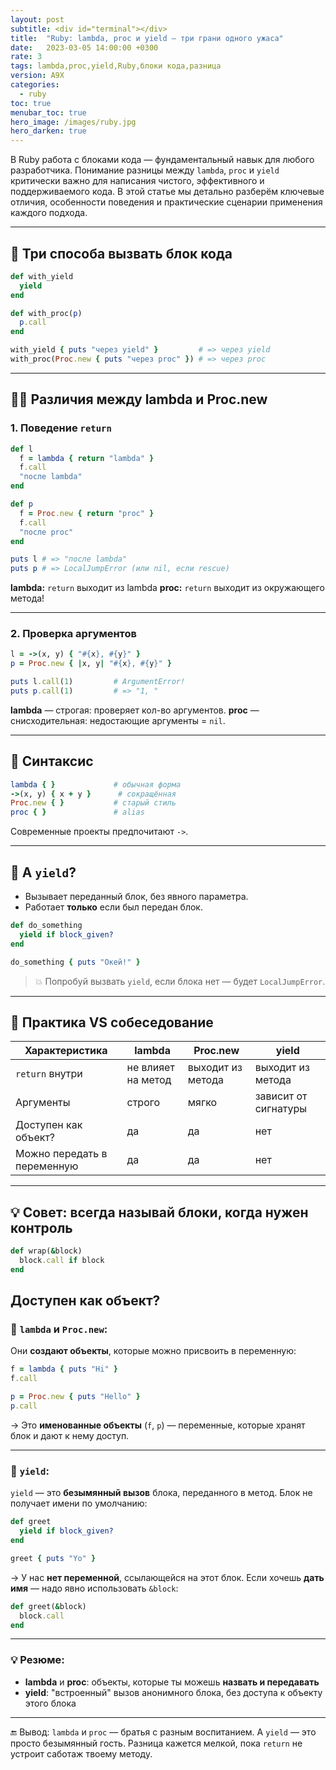 ```yaml
---
layout: post
subtitle: <div id="terminal"></div>
title:  "Ruby: lambda, proc и yield — три грани одного ужаса"
date:   2023-03-05 14:00:00 +0300
rate: 3  
tags: lambda,proc,yield,Ruby,блоки кода,разница
version: A9X
categories:
  - ruby
toc: true
menubar_toc: true
hero_image: /images/ruby.jpg
hero_darken: true
---
```


В Ruby работа с блоками кода — фундаментальный навык для любого разработчика. Понимание разницы между `lambda`, `proc` и `yield` критически важно для написания чистого, эффективного и поддерживаемого кода. В этой статье мы детально разберём ключевые отличия, особенности поведения и практические сценарии применения каждого подхода.

---

## 🧠 Три способа вызвать блок кода

```ruby
def with_yield
  yield
end

def with_proc(p)
  p.call
end

with_yield { puts "через yield" }         # => через yield
with_proc(Proc.new { puts "через proc" }) # => через proc
````

---

## 🤹‍♂️ Различия между lambda и Proc.new

### 1. Поведение `return`

```ruby
def l
  f = lambda { return "lambda" }
  f.call
  "после lambda"
end

def p
  f = Proc.new { return "proc" }
  f.call
  "после proc"
end

puts l # => "после lambda"
puts p # => LocalJumpError (или nil, если rescue)
```

**lambda:** `return` выходит из lambda
**proc:** `return` выходит из окружающего метода!

---

### 2. Проверка аргументов

```ruby
l = ->(x, y) { "#{x}, #{y}" }
p = Proc.new { |x, y| "#{x}, #{y}" }

puts l.call(1)         # ArgumentError!
puts p.call(1)         # => "1, "
```

**lambda** — строгая: проверяет кол-во аргументов.
**proc** — снисходительная: недостающие аргументы = `nil`.

---

## 🚀 Синтаксис

```ruby
lambda { }             # обычная форма
->(x, y) { x + y }      # сокращённая
Proc.new { }           # старый стиль
proc { }               # alias
```

Современные проекты предпочитают `->`.

---

## 🧷 А `yield`?

* Вызывает переданный блок, без явного параметра.
* Работает **только** если был передан блок.

```ruby
def do_something
  yield if block_given?
end

do_something { puts "Окей!" }
```

> 💥 Попробуй вызвать `yield`, если блока нет — будет `LocalJumpError`.

---

## 📌 Практика VS собеседование

| Характеристика              | lambda             | Proc.new          | yield                |
| --------------------------- | ------------------ | ----------------- | -------------------- |
| `return` внутри             | не влияет на метод | выходит из метода | выходит из метода    |
| Аргументы                   | строго             | мягко             | зависит от сигнатуры |
| Доступен как объект?                 | да                 | да                | нет                  |
| Можно передать в переменную | да                 | да                | нет                  |

---

## 💡 Совет: всегда называй блоки, когда нужен контроль

```ruby
def wrap(&block)
  block.call if block
end
```

## Доступен как объект?

### 🔹 `lambda` и `Proc.new`:

Они **создают объекты**, которые можно присвоить в переменную:

```ruby
f = lambda { puts "Hi" }
f.call
```

```ruby
p = Proc.new { puts "Hello" }
p.call
```

→ Это **именованные объекты** (`f`, `p`) — переменные, которые хранят блок и дают к нему доступ.

---

### 🔸 `yield`:

`yield` — это **безымянный вызов** блока, переданного в метод. Блок не получает имени по умолчанию:

```ruby
def greet
  yield if block_given?
end

greet { puts "Yo" }
```

→ У нас **нет переменной**, ссылающейся на этот блок.
Если хочешь **дать имя** — надо явно использовать `&block`:

```ruby
def greet(&block)
  block.call
end
```

---

### 💡 Резюме:

* **lambda** и **proc**: объекты, которые ты можешь **назвать и передавать**
* **yield**: "встроенный" вызов анонимного блока, без доступа к объекту этого блока

---

🔚 Вывод:
`lambda` и `proc` — братья с разным воспитанием. А `yield` — это просто безымянный гость. Разница кажется мелкой, пока `return` не устроит саботаж твоему методу.
